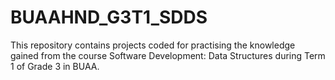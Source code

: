 # BUAAHND_G3T1_SDDS
This repository contains projects coded for practising the knowledge gained from the course Software Development: Data Structures during Term 1 of Grade 3 in BUAA.
